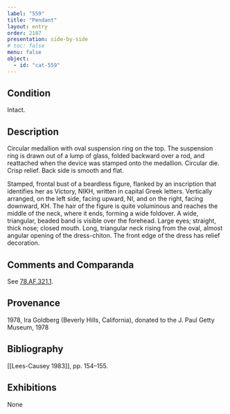 ```yaml
---
label: "559"
title: "Pendant"
layout: entry
order: 2187
presentation: side-by-side
# toc: false
menu: false
object:
  - id: "cat-559"
---
```


## Condition

Intact.

## Description

Circular medallion with oval suspension ring on the top. The suspension ring is drawn out of a lump of glass, folded backward over a rod, and reattached when the device was stamped onto the medallion. Circular die. Crisp relief. Back side is smooth and flat.

Stamped, frontal bust of a beardless figure, flanked by an inscription that identifies her as Victory, ΝΙΚΗ, written in capital Greek letters. Vertically arranged, on the left side, facing upward, ΝΙ, and on the right, facing downward, ΚΗ. The hair of the figure is quite voluminous and reaches the middle of the neck, where it ends, forming a wide foldover. A wide, triangular, beaded band is visible over the forehead. Large eyes; straight, thick nose; closed mouth. Long, triangular neck rising from the oval, almost angular opening of the dress-chiton. The front edge of the dress has relief decoration.

## Comments and Comparanda

See [78.AF.321.1](#cat).

## Provenance

1978, Ira Goldberg (Beverly Hills, California), donated to the J. Paul Getty Museum, 1978

## Bibliography

[[Lees-Causey 1983]], pp. 154–155.

## Exhibitions

None